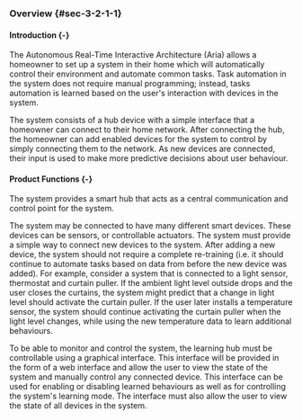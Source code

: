 ### Overview {#sec-3-2-1-1}

#### Introduction {-}

The Autonomous Real-Time Interactive Architecture (Aria) allows a homeowner to set up a system in 
their home which will automatically control their environment and automate common tasks.
Task automation in the system does not require manual programming; instead, tasks automation is
learned based on the user's interaction with devices in the system.

The system consists of a hub device with a simple interface that a homeowner can connect to their
home network. After connecting the hub, the homeowner can add enabled devices for the system to
control by simply connecting them to the network. As new devices are connected, their input is
used to make more predictive decisions about user behaviour.

#### Product Functions {-}

The system provides a smart hub that acts as a central communication and control point for the 
system.

The system may be connected to have many different smart devices. These devices can be sensors,
or controllable actuators. The system must provide a simple way to connect new devices to the system.
After adding a new device, the system should not require a complete re-training (i.e. it should
continue to automate tasks based on data from before the new device was added).
For example, consider a system that is connected to a light sensor, thermostat and curtain puller.
If the ambient light level outside drops and the user closes the curtains, the system might predict
that a change in light level should activate the curtain puller. If the user later installs a
temperature sensor, the system should continue activating the curtain puller when the light level 
changes, while using the new temperature data to learn additional behaviours.

To be able to monitor and control the system, the learning hub must be controllable using a
graphical interface. This interface will be provided in the form of a web interface and allow the
user to view the state of the system and manually control any connected device. This interface can
be used for enabling or disabling learned behaviours as well as for controlling the system's learning
mode. The interface must also allow the user to view the state of all devices in the system.



